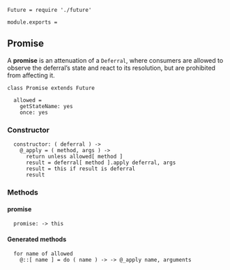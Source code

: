     Future = require './future'

    module.exports =



## Promise

A **promise** is an attenuation of a `Deferral`, where consumers are allowed
to observe the deferral’s state and react to its resolution, but are prohibited
from affecting it.

    class Promise extends Future

      allowed =
        getStateName: yes
        once: yes


### Constructor

      constructor: ( deferral ) ->
        @_apply = ( method, args ) ->
          return unless allowed[ method ]
          result = deferral[ method ].apply deferral, args
          result = this if result is deferral
          result



### Methods


#### promise

      promise: -> this


#### Generated methods

      for name of allowed
        @::[ name ] = do ( name ) -> -> @_apply name, arguments
